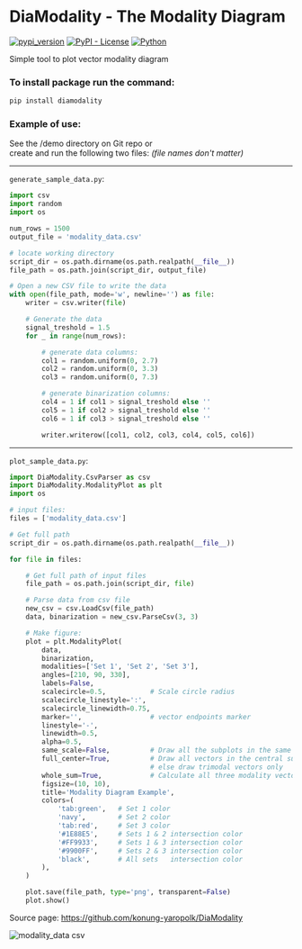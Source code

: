 # DiaModality - The Modality Diagram
[![pypi_version](https://img.shields.io/pypi/v/diamodality?label=pypi)](https://pypi.org/project/diamodality)
[![PyPI - License](https://img.shields.io/pypi/l/diamodality)](https://pypi.org/project/diamodality)
[![Python](https://img.shields.io/badge/Python-v3.10%5E-green?logo=python)](https://pypi.org/project/diamodality)

Simple tool to plot vector modality diagram  

### To install package run the command:
```bash
pip install diamodality
```


### Example of use:
See the /demo directory on Git repo or  
create and run the following two files:
*(file names don't matter)*

---
``generate_sample_data.py``:
```python
import csv
import random
import os

num_rows = 1500
output_file = 'modality_data.csv'

# locate working directory
script_dir = os.path.dirname(os.path.realpath(__file__))
file_path = os.path.join(script_dir, output_file)

# Open a new CSV file to write the data
with open(file_path, mode='w', newline='') as file:
    writer = csv.writer(file)

    # Generate the data
    signal_treshold = 1.5
    for _ in range(num_rows):

        # generate data columns:
        col1 = random.uniform(0, 2.7)
        col2 = random.uniform(0, 3.3)
        col3 = random.uniform(0, 7.3)

        # generate binarization columns:
        col4 = 1 if col1 > signal_treshold else ''
        col5 = 1 if col2 > signal_treshold else ''
        col6 = 1 if col3 > signal_treshold else ''

        writer.writerow([col1, col2, col3, col4, col5, col6])

```


---
``plot_sample_data.py``:
```python
import DiaModality.CsvParser as csv
import DiaModality.ModalityPlot as plt
import os

# input files:
files = ['modality_data.csv']

# Get full path
script_dir = os.path.dirname(os.path.realpath(__file__))

for file in files:

    # Get full path of input files
    file_path = os.path.join(script_dir, file)

    # Parse data from csv file
    new_csv = csv.LoadCsv(file_path)
    data, binarization = new_csv.ParseCsv(3, 3)

    # Make figure:
    plot = plt.ModalityPlot(
        data,
        binarization,
        modalities=['Set 1', 'Set 2', 'Set 3'],
        angles=[210, 90, 330],
        labels=False,
        scalecircle=0.5,           # Scale circle radius
        scalecircle_linestyle=':',
        scalecircle_linewidth=0.75,
        marker='',                 # vector endpoints marker
        linestyle='-',
        linewidth=0.5,
        alpha=0.5,
        same_scale=False,          # Draw all the subplots in the same scale
        full_center=True,          # Draw all vectors in the central subplot,
                                   # else draw trimodal vectors only
        whole_sum=True,            # Calculate all three modality vectors despite binarization
        figsize=(10, 10),
        title='Modality Diagram Example',
        colors=(
            'tab:green',   # Set 1 color
            'navy',        # Set 2 color
            'tab:red',     # Set 3 color
            '#1E88E5',     # Sets 1 & 2 intersection color
            '#FF9933',     # Sets 1 & 3 intersection color
            '#9900FF',     # Sets 2 & 3 intersection color
            'black',       # All sets   intersection color
        ),      
    )

    plot.save(file_path, type='png', transparent=False)
    plot.show()
```

Source page: 
https://github.com/konung-yaropolk/DiaModality


![modality_data csv](https://github.com/user-attachments/assets/eb77b4d7-281f-45b0-a5ce-4c2442fc9a75)
